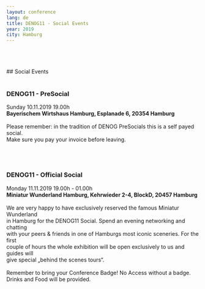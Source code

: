 ```yaml
---
layout: conference
lang: de
title: DENOG11 - Social Events
year: 2019
city: Hamburg
---
```


<br>
<br>
<br>
## Social Events
<br>
<br>

### DENOG11 - PreSocial
Sunday 10.11.2019 19.00h<br>
<b>Bayerischem Wirtshaus Hamburg, Esplanade 6, 20354 Hamburg</b><br>
<br>
Please remember: in the tradition of DENOG PreSocials this is a self payed social.<br>
Make sure you pay your invoice before leaving.<br>
<br>
<br>
<br>
### DENOG11 - Official Social
Monday 11.11.2019 19.00h - 01.00h<br>
<b>Miniatur Wunderland Hamburg,  Kehrwieder 2-4, BlockD, 20457 Hamburg</b><br>
<br>
We are very happy to have exclusively reserved the famous Miniatur Wunderland<br>
in Hamburg for the DENOG11 Social. Spend an evening networking and chatting<br>
with your peers & friends in one of Hamburgs most iconic sceneries. For the first<br>
couple of hours the whole exhibition will be open exclusively to us and guides will<br>
give special „behind the scenes tours“.<br>
<br>
Remember to bring your Conference Badge! No Access without a badge.<br>
Drinks and Food will be provided.<br>
